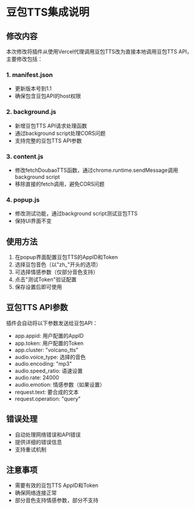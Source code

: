 # 豆包TTS集成说明

## 修改内容

本次修改将插件从使用Vercel代理调用豆包TTS改为直接本地调用豆包TTS API，主要修改包括：

### 1. manifest.json
- 更新版本号到1.1
- 确保包含豆包API的host权限

### 2. background.js
- 新增豆包TTS API请求处理函数
- 通过background script处理CORS问题
- 支持完整的豆包TTS API参数

### 3. content.js
- 修改fetchDoubaoTTS函数，通过chrome.runtime.sendMessage调用background script
- 移除直接的fetch调用，避免CORS问题

### 4. popup.js
- 修改测试功能，通过background script测试豆包TTS
- 保持UI界面不变

## 使用方法

1. 在popup界面配置豆包TTS的AppID和Token
2. 选择豆包音色（以"zh_"开头的选项）
3. 可选择情感参数（仅部分音色支持）
4. 点击"测试Token"验证配置
5. 保存设置后即可使用

## 豆包TTS API参数

插件会自动将以下参数发送给豆包API：
- app.appid: 用户配置的AppID
- app.token: 用户配置的Token
- app.cluster: "volcano_tts"
- audio.voice_type: 选择的音色
- audio.encoding: "mp3"
- audio.speed_ratio: 语速设置
- audio.rate: 24000
- audio.emotion: 情感参数（如果设置）
- request.text: 要合成的文本
- request.operation: "query"

## 错误处理

- 自动处理网络错误和API错误
- 提供详细的错误信息
- 支持重试机制

## 注意事项

- 需要有效的豆包TTS AppID和Token
- 确保网络连接正常
- 部分音色支持情感参数，部分不支持
